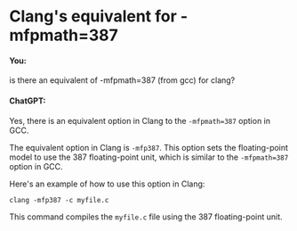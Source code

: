 # Clang's equivalent for -mfpmath=387

#### You:
 is there an equivalent of -mfpmath=387 (from gcc) for clang?

#### ChatGPT:
Yes, there is an equivalent option in Clang to the `-mfpmath=387` option in GCC.

The equivalent option in Clang is `-mfp387`. This option sets the floating-point model to use the 387 floating-point unit, which is similar to the `-mfpmath=387` option in GCC.

Here's an example of how to use this option in Clang:

```
clang -mfp387 -c myfile.c
```

This command compiles the `myfile.c` file using the 387 floating-point unit.
